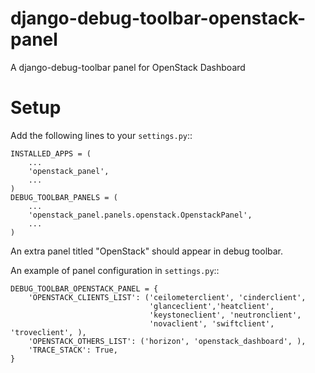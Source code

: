 django-debug-toolbar-openstack-panel
====================================

A django-debug-toolbar panel for OpenStack Dashboard

Setup
=====
Add the following lines to your ``settings.py``::

    INSTALLED_APPS = (
        ...
        'openstack_panel',
        ...
    )
    DEBUG_TOOLBAR_PANELS = (
        ...
        'openstack_panel.panels.openstack.OpenstackPanel',
        ...
    )

An extra panel titled "OpenStack" should appear in debug toolbar.

An example of panel configuration in ``settings.py``::

    DEBUG_TOOLBAR_OPENSTACK_PANEL = {
        'OPENSTACK_CLIENTS_LIST': ('ceilometerclient', 'cinderclient',
                                   'glanceclient','heatclient',
                                   'keystoneclient', 'neutronclient',
                                   'novaclient', 'swiftclient', 'troveclient', ),
        'OPENSTACK_OTHERS_LIST': ('horizon', 'openstack_dashboard', ),
        'TRACE_STACK': True,
    }
